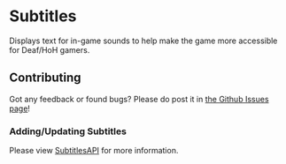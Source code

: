 # Subtitles

Displays text for in-game sounds to help make the game more accessible for Deaf/HoH gamers.

## Contributing

Got any feedback or found bugs? Please do post it in [the Github Issues page](https://github.com/JanGuillermo/LethalCompany/issues)!

### Adding/Updating Subtitles

Please view [SubtitlesAPI](https://github.com/JanGuillermo/LethalCompany/tree/main/SubtitlesAPI) for more information.